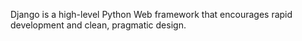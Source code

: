 Django is a high-level Python Web framework that encourages rapid development
and clean, pragmatic design.

